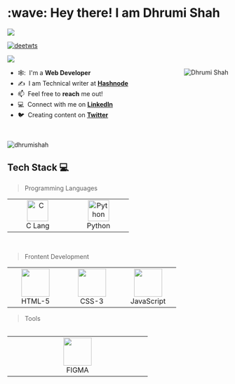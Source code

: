 <h1 align="left" id="dhrumishah-title">:wave: Hey there! I am Dhrumi Shah</h1>

![](https://pbs.twimg.com/profile_banners/1509809837743357953/1655723049/1080x360)

<p align="left"> <a href="https://twitter.com/intent/follow?screen_name=deetwts" target="blank"><img src="https://img.shields.io/twitter/follow/deetwts?logo=twitter&style=for-the-badge" alt="deetwts"/></a></p>

![](https://komarev.com/ghpvc/?username=dhrumishah)

<a href="#DhrumiShah_stats">
  <img src="https://github-readme-stats.vercel.app/api?username=dhrumishah&show_icons=true&theme=react&count_private=true&include_all_commits=true" alt="Dhrumi Shah" align="right" />
</a>

<div align="left">

- 🕸️: &nbsp;I'm a **Web Developer**
- :writing_hand: &nbsp;I am Technical writer at **[Hashnode](https://dhrumishah.hashnode.dev/)**
- :mailbox: &nbsp;Feel free to **reach** me out!
- :computer: &nbsp;Connect with me on **[LinkedIn](https://www.linkedin.com/in/dhrumi-shah-a35b751b9/)**
- :bird: &nbsp;Creating content on **[Twitter](https://twitter.com/deetwts)**
 

<br>
  
<p><img align="center" src="https://github-readme-stats.vercel.app/api/top-langs?username=dhrumishah&show_icons=true&locale=en&layout=compact&theme=onedark" alt="dhrumishah" /></p>
  
  ## Tech Stack :computer:
  
>Programming Languages
  
 <table>
	 <tbody>
  <tr>
   <td align="Center" width="25%"> 
      <a href="#dhrumi-tech" >
        <img src="https://img.icons8.com/color/452/c-programming.png" width="48" height="48" alt="C" />
      </a>
      <br>C Lang
    </td>
    <td align="Center" width="25%">
      <a href="#dhrumi-tech">
        <img src="https://upload.wikimedia.org/wikipedia/commons/thumb/c/c3/Python-logo-notext.svg/1200px-Python-logo-notext.svg.png" width="48" height="48" alt="Python" />
      </a>
      <br>Python
    </td>
   </tr>
</tbody>
  </table>
	
<br>
	
>Frontent Development
   <table>
   <tbody>
	  <tr>
		  
 <td align="Center" width="25%">   
        <a href="#dhrumi-tech" >
        <img height="64px" width="64px" src="https://cdn.svgporn.com/logos/html-5.svg">
      </a>
      <br>HTML-5
  </td>
	 
	 
 <td align="Center" width="25%">   
        <a href="#dhrumi-tech" >
       <img height="64px" width="64px" src="https://cdn.svgporn.com/logos/css-3.svg">
      </a>
      <br>CSS-3
  </td>
	 
	 
<td align="Center" width="25%">   
        <a href="#dhrumi-tech" >
        <img height="64px" width="64px" src="https://cdn.svgporn.com/logos/javascript.svg">
      </a>
      <br>JavaScript
</td>
</tr>
</tbody>
<table>
		   
>Tools
	
<table>
   <tbody>
	  <tr>
		  
 <td align="Center" width="25%">   
        <a href="#dhrumi-tech" >
        <img height="64px" width="64px" src="https://upload.wikimedia.org/wikipedia/commons/3/33/Figma-logo.svg">
      </a>
      <br>FIGMA
  </td>

